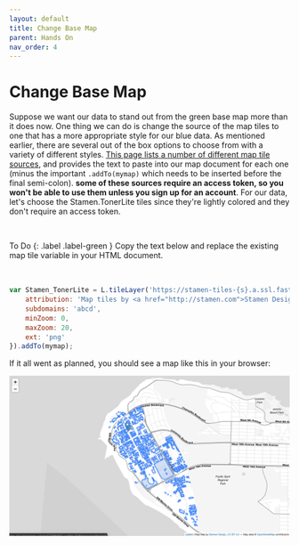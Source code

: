 ```yaml
---
layout: default
title: Change Base Map
parent: Hands On
nav_order: 4
---
```


# Change Base Map

Suppose we want our data to stand out from the green base map more than it does now. One thing we can do is change the source of the map tiles to one that has a more appropriate style for our blue data. As mentioned earlier, there are several out of the box options to choose from with a variety of different styles. [This page lists a number of different map tile sources](https://leaflet-extras.github.io/leaflet-providers/preview/), and provides the text to paste into our map document for each one (minus the important <code>.addTo(mymap)</code> which needs to be inserted before the final semi-colon). **some of these sources require an access token, so you won't be able to use them unless you sign up for an account**. For our data, let's choose the Stamen.TonerLite tiles since they're lightly colored and they don't require an access token.   

<p>&nbsp;</p>
To Do
{: .label .label-green }
Copy the text below and replace the existing map tile variable in your HTML document.
<p>&nbsp;</p>

```js
var Stamen_TonerLite = L.tileLayer('https://stamen-tiles-{s}.a.ssl.fastly.net/toner-lite/{z}/{x}/{y}{r}.{ext}', {
	attribution: 'Map tiles by <a href="http://stamen.com">Stamen Design</a>, <a href="http://creativecommons.org/licenses/by/3.0">CC BY 3.0</a> &mdash; Map data &copy; <a href="https://www.openstreetmap.org/copyright">OpenStreetMap</a> contributors',
	subdomains: 'abcd',
	minZoom: 0,
	maxZoom: 20,
	ext: 'png'
}).addTo(mymap);
```    

If it all went as planned, you should see a map like this in your browser:    


![Map loads over the center of UBC with a marker, a data layer, and a custom base map!](map06.png "Map loads over the center of UBC with a marker, a data layer, and a custom base map!")
